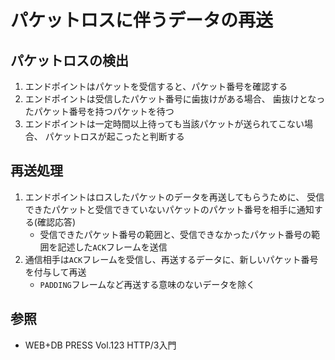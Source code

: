 # パケットロスに伴うデータの再送
## パケットロスの検出
1. エンドポイントはパケットを受信すると、パケット番号を確認する
2. エンドポイントは受信したパケット番号に歯抜けがある場合、
   歯抜けとなったパケット番号を持つパケットを待つ
3. エンドポイントは一定時間以上待っても当該パケットが送られてこない場合、
   パケットロスが起こったと判断する

## 再送処理
1. エンドポイントはロスしたパケットのデータを再送してもらうために、
  受信できたパケットと受信できていないパケットのパケット番号を相手に通知する(確認応答)
    - 受信できたパケット番号の範囲と、受信できなかったパケット番号の範囲を記述した`ACK`フレームを送信
2. 通信相手は`ACK`フレームを受信し、再送するデータに、新しいパケット番号を付与して再送
    - `PADDING`フレームなど再送する意味のないデータを除く

## 参照
- WEB+DB PRESS Vol.123 HTTP/3入門
